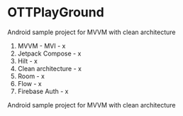 # OTTPlayGround

Android sample project for MVVM with clean architecture

1. MVVM - MVI - x
2. Jetpack Compose - x
3. Hilt - x
4. Clean architecture - x
5. Room - x
6. Flow - x
7. Firebase Auth - x

Android sample project for MVVM with clean architecture 



